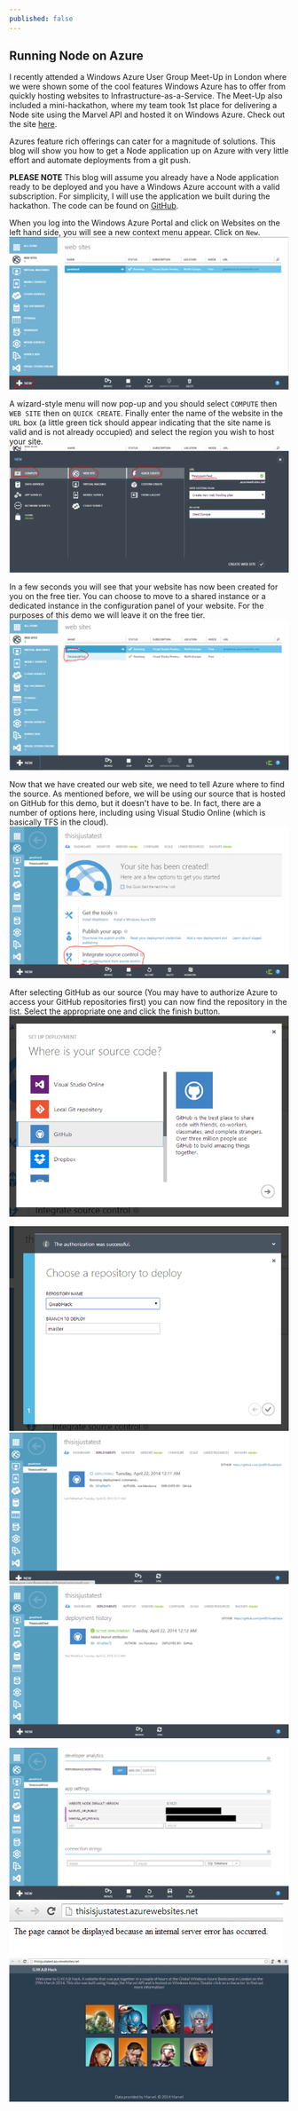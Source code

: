 ```yaml
---
published: false
---
```


## Running Node on Azure

I recently attended a Windows Azure User Group Meet-Up in London where we were shown some of the cool features Windows Azure has to offer from quickly hosting websites to Infrastructure-as-a-Service. The Meet-Up also included a mini-hackathon, where my team took 1st place for delivering a Node site using the Marvel API and hosted it on Windows Azure. Check out the site [here](http://gwabhack.azurewebsites.net).

Azures feature rich offerings can cater for a magnitude of solutions. This blog will show you how to get a Node application up on Azure with very little effort and automate deployments from a git push.

**PLEASE NOTE** This blog will assume you already have a Node application ready to be deployed and you have a Windows Azure account with a valid subscription. For simplicity, I will use the application we built during the hackathon. The code can be found on [GitHub](https://github.com/jsm85/GwabHack).

When you log into the Windows Azure Portal and click on Websites on the left hand side, you will see a new context menu appear. Click on ```New```.
![AzureNodeBlog_NewWebsite.PNG](/assets/AzureNodeBlog_NewWebsite.PNG)

A wizard-style menu will now pop-up and you should select ```COMPUTE``` then ```WEB SITE``` then on ```QUICK CREATE```. Finally enter the name of the website in the ```URL``` box (a little green tick should appear indicating that the site name is valid and is not already occupied) and select the region you wish to host your site.
![AzureNodeBlog_CreateNewWebsite.PNG](/assets/AzureNodeBlog_CreateNewWebsite.PNG)

In a few seconds you will see that your website has now been created for you on the free tier. You can choose to move to a shared instance or a dedicated instance in the configuration panel of your website. For the purposes of this demo we will leave it on the free tier.
![AzureNodeBlog_NewWebsiteCreated.PNG](/assets/AzureNodeBlog_NewWebsiteCreated.PNG)

Now that we have created our web site, we need to tell Azure where to find the source. As mentioned before, we will be using our source that is hosted on GitHub for this demo, but it doesn't have to be. In fact, there are a number of options here, including using Visual Studio Online (which is basically TFS in the cloud).
![AzureNodeBlog_IntegrateSource.PNG](/assets/AzureNodeBlog_IntegrateSource.PNG)

After selecting GitHub as our source (You may have to authorize Azure to access your GitHub repositories first) you can now find the repository in the list. Select the appropriate one and click the finish button.
![AzureNodeBlog_IntegrateSourceSelectTool.PNG](/assets/AzureNodeBlog_IntegrateSourceSelectTool.PNG)


![AzureNodeBlog_IntegrateSourceSelectRepo.PNG](/assets/AzureNodeBlog_IntegrateSourceSelectRepo.PNG)
![AzureNodeBlog_IntegrateSourceDeploying.PNG](/assets/AzureNodeBlog_IntegrateSourceDeploying.PNG)
![AzureNodeBlog_IntegrateSourceDeployed.PNG](/assets/AzureNodeBlog_IntegrateSourceDeployed.PNG)

![AzureNodeBlog_AddEnvironmentVariables.PNG](/assets/AzureNodeBlog_AddEnvironmentVariables.PNG)
![AzureNodeBlog_VisitPage.PNG](/assets/AzureNodeBlog_VisitPage.PNG)
![AzureNodeBlog_ViewWebsites.PNG](/assets/AzureNodeBlog_ViewWebsites.PNG)